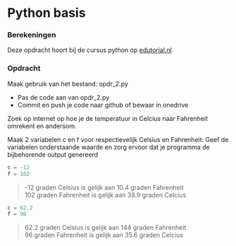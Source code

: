 # Python basis

### Berekeningen
Deze opdracht hoort bij de cursus python op [edutorial.nl](https://www.edutorial.nl/course/python)

### Opdracht
Maak gebruik van het bestand: opdr_2.py
* Pas de code aan van opdr_2.py
* Commit en push je code naar github of bewaar in onedrive

Zoek op internet op hoe je de temperatuur in Celcius naar Fahrenheit omrekent en andersom.


Maak 2 variabelen c en f voor respectievelijk Celsius en Fahrenheit:
Geef de variabelen onderstaande waarde en zorg ervoor dat je programma de bijbehorende output genereerd
```python
c = -12
f = 102
```
> -12 graden Celsius is gelijk aan 10.4 graden Fahrenheit  
> 102 graden Fahrenheit is gelijk aan 38.9 graden Celcius
```python
c = 62.2
f = 96
```
> 62.2 graden Celsius is gelijk aan 144 graden Fahrenheit  
> 96 graden Fahrenheit is gelijk aan 35.6 graden Celcius





